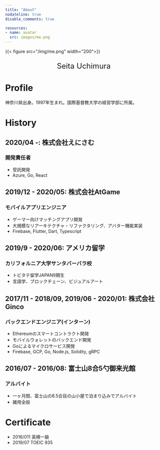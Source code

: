 ```yaml
---
title: "About"
nodateline: true
disable_comments: true

resources:
- name: avatar
  src: images/me.png
---
```


{{< figure src="/img/me.png" width="200">}}
<p style="text-align:center;font-size:1.5rem;">Seita Uchimura</p>

# Profile
神奈川県出身。1997年生まれ。国際基督教大学の経営学部に所属。

# History

## 2020/04 -: 株式会社えにさむ
### 開発責任者
- 受託開発
- Azure, Go, React

## 2019/12 - 2020/05: 株式会社AtGame
### モバイルアプリエンジニア
- ゲーマー向けマッチングアプリ開発
- 大規模なリアーキテクチャ・リファクタリング、アバター機能実装
- Firebase, Flutter, Dart, Typescript

## 2019/9 - 2020/06: アメリカ留学
### カリフォルニア大学サンタバーバラ校
- トビタテ留学JAPAN9期生
- 言語学、ブロックチェーン、ビジュアルアート

## 2017/11 - 2018/09, 2019/06 - 2020/01: 株式会社Ginco
### バックエンドエンジニア(インターン)
- Ethereumのスマートコントラクト開発
- モバイルウォレットのバックエンド開発
- Goによるマイクロサービス開発
- Firebase, GCP, Go, Node.js, Solidity, gRPC

## 2016/07 - 2016/08: 富士山8合5勺御来光館
### アルバイト
- 一ヶ月間、富士山の8.5合目の山小屋で泊まり込みでアルバイト
- 雑用全般

# Certificate
- 2016/011 英検一級
- 2019/07 TOEIC 935
